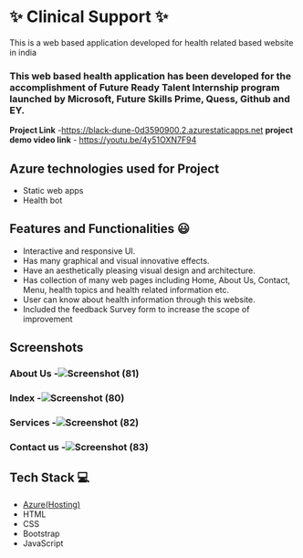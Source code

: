 # ✨  Clinical Support ✨

This is a web based application developed for health related based website in india

### This web based health application has been developed for the accomplishment of Future Ready Talent Internship program launched by Microsoft, Future Skills Prime, Quess, Github and EY.


**Project Link** -https://black-dune-0d3590900.2.azurestaticapps.net
**project demo video link** - https://youtu.be/4y51OXN7F94

## Azure technologies used for Project

- Static web apps
- Health bot

## Features and Functionalities 😃

- Interactive and responsive UI.
- Has many graphical and visual innovative effects.
- Have an aesthetically pleasing visual design and architecture.
- Has collection of many web pages including Home, About Us, Contact, Menu, health topics and health related information etc.
- User can know about health information through this website.
- Included the feedback Survey form to increase the scope of improvement 

## Screenshots




   

### About Us -![Screenshot (81)](https://user-images.githubusercontent.com/116783650/209315097-3dcd1201-edb7-4574-8650-f34499de729b.png)




### Index -![Screenshot (80)](https://user-images.githubusercontent.com/116783650/209315493-b78f07ef-10c4-4440-9e0e-cf3dacaf2204.png)


### Services -![Screenshot (82)](https://user-images.githubusercontent.com/116783650/209315187-a2b87d6c-7a97-4517-9d3e-09fc9241f302.png)





### Contact us -![Screenshot (83)](https://user-images.githubusercontent.com/116783650/209315224-4f253efd-632e-4b96-9832-ecf7e448b3ae.png)








## Tech Stack 💻

- [Azure(Hosting)](https://azure.microsoft.com/en-in/features/azure-portal/)
- HTML
- CSS
- Bootstrap
- JavaScript
